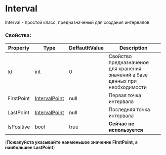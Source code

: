 # Interval

Interval - простой класс, предназначеный для создания интервалов.

### Свойства:

| Property | Type | DeffautltValue | Description |
| -------- | ----|----------------|----------|
| Id | int | 0 | Свойство предназначеное для хранения значений в базе данных при необходимости |
| FirstPoint | [IntervalPoint](https://github.com/C0ntrolDev/IntervalGraph/blob/master/Docs/Text/IntervalPoint.md) | null | Первая точка интервала |
| LastPoint | [IntervalPoint](https://github.com/C0ntrolDev/IntervalGraph/blob/master/Docs/Text/IntervalPoint.md) | null | Последняя точка интервала |
| IsPositive | bool | true | **Сейчас не используется** |

(**Пожалуйста указывайте наименьшое значение FIrstPoint, а наибольшее LastPoint**)
